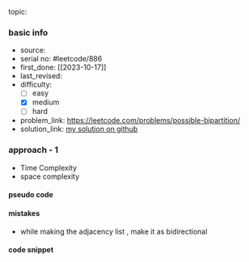 topic:

### basic info
- source: 
- serial no: #leetcode/886 
- first_done: [[2023-10-17]]
- last_revised:
- difficulty:
	- [ ] easy
	- [x] medium
	- [ ] hard
- problem_link: https://leetcode.com/problems/possible-bipartition/
- solution_link: [my solution on github](https://github.com/shadow-1310/DSA_practice/blob/master/LeetCode/top_interview/graph/886-possible_bipartition.py)

### approach - 1
- Time Complexity
- space complexity

#### pseudo code

#### mistakes
- while making the adjacency list , make it as bidirectional
#### code snippet
```python

```